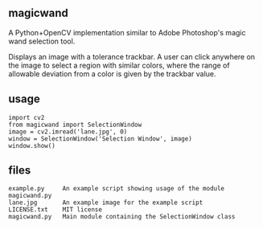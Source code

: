 ## magicwand
A Python+OpenCV implementation similar to Adobe Photoshop's magic wand selection tool.

Displays an image with a tolerance trackbar. A user can click anywhere on the image to select a region with similar colors, where the range of allowable deviation from a color is given by the trackbar value.

## usage

    import cv2
    from magicwand import SelectionWindow
    image = cv2.imread('lane.jpg', 0)
    window = SelectionWindow('Selection Window', image)
    window.show()

## files

    example.py     An example script showing usage of the module magicwand.py
    lane.jpg       An example image for the example script
    LICENSE.txt    MIT license
    magicwand.py   Main module containing the SelectionWindow class
